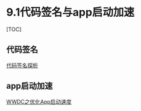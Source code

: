 # 9.1代码签名与app启动加速

[TOC]

## 代码签名

[代码签名探析](https://objccn.io/issue-17-2/)

## app启动加速

[WWDC之优化App启动速度](http://one9398.com/2016/08/28/WWDC之优化App启动速度/)

